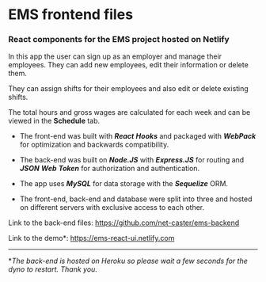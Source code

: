 # EMS frontend files

### React components for the EMS project hosted on Netlify

In this app the user can sign up as an employer and manage their employees.
They can add new employees, edit their information or delete them.

They can assign shifts for their employees and also edit or delete existing
shifts.

The total hours and gross wages are calculated for each week and can be
viewed in the **Schedule** tab.

* The front-end was built with **_React_** **_Hooks_** and packaged with **_WebPack_** for
optimization and backwards compatibility.

* The back-end was built on **_Node.JS_** with **_Express.JS_** for routing and **_JSON_**
**_Web_** **_Token_** for authorization and authentication.

* The app uses **_MySQL_** for data storage with the **_Sequelize_** ORM.

* The front-end, back-end and database were split into three and hosted
on different servers with exclusive access to each other.

Link to the back-end files: https://github.com/net-caster/ems-backend

Link to the demo*: https://ems-react-ui.netlify.com

---

**The back-end is hosted on Heroku so please wait a few seconds for the dyno
to restart. Thank you.*
